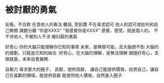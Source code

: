 被討厭的勇氣
==========

反叛，不合群
    在意他人的看法
       聽話,
       受到讚
    不在尋求認可
          他人的認可或批判和自己無關
    課題分離
           "你是XXXX"
                    "我感覺你是XXXX"
               感覺，感受，就是個人的。
             不干涉他人,
             不被別人干涉
     被討厭的勇氣

好奇心
   你的大腦只能理解你已知的事情
           未來，是無限可能，且大腦想不到
           大腦的的規劃，只能是已知的組合.
           好奇心，在大腦的理解，是無法理解
                跟隨好奇心，去做就是，未來自會展開.

自驅力
   尋求更大的圈子，
           貢獻，提供貢獻，
                    讓自己能提供價值，投資自己，讓自己在喜歡的領域，能提供貢獻
            能提供他人價值，自然進入圈子.



